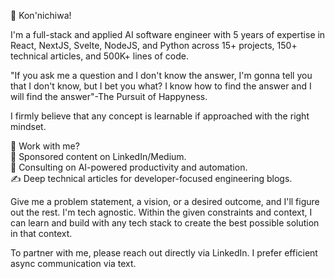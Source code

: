 👋 Kon'nichiwa!

I'm a full-stack and applied AI software engineer with 5 years of expertise in React, NextJS, Svelte, NodeJS, and Python across 15+ projects, 150+ technical articles, and 500K+ lines of code.

"If you ask me a question and I don't know the answer, I'm gonna tell you that I don't know, but I bet you what? I know how to find the answer and I will find the answer"-The Pursuit of Happyness.

I firmly believe that any concept is learnable if approached with the right mindset.

🚀 Work with me?  
🔗 Sponsored content on LinkedIn/Medium.  
🤖 Consulting on AI-powered productivity and automation.  
✍️ Deep technical articles for developer-focused engineering blogs.  

Give me a problem statement, a vision, or a desired outcome, and I'll figure out the rest. I'm tech agnostic. Within the given constraints and context, I can learn and build with any tech stack to create the best possible solution in that context.

To partner with me, please reach out directly via LinkedIn. I prefer efficient async communication via text.
